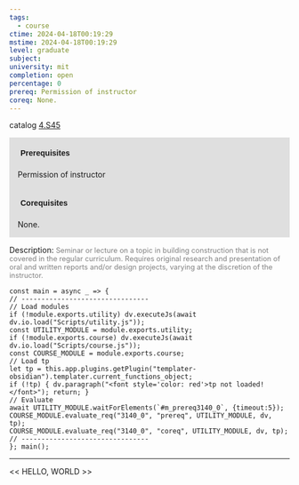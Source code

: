 ```yaml
---
tags:
  - course
ctime: 2024-04-18T00:19:29
mstime: 2024-04-18T00:19:29
level: graduate
subject: 
university: mit
completion: open
percentage: 0
prereq: Permission of instructor
coreq: None.
---
```


catalog [4.S45](http://student.mit.edu/catalog/m4d.html#4.S45)

<span style="display: block; padding: 15px; background-color: rgb(100, 100, 100, 0.2);"><font id="m_prereq3140_0" style="display: block; font-family: Arial, sans-serif; font-weight: bold; padding: 5px">Prerequisites</font><br><span id="prereq3140_0">Permission of instructor</span></span>
<span style="display: block; padding: 15px; background-color: rgb(100, 100, 100, 0.2);"><font id="m_coreq3140_0" style="display: block; font-family: Arial, sans-serif; font-weight: bold; padding: 5px">Corequisites</font><br><span id="coreq3140_0">None.</span></span>

<font style="">Description:</font>
<font style="color: grey; font-size: 0.8rem;">Seminar or lecture on a topic in building construction that is not covered in the regular curriculum. Requires original research and presentation of oral and written reports and/or design projects, varying at the discretion of the instructor.</font>

```dataviewjs
const main = async _ => {
// --------------------------------
// Load modules
if (!module.exports.utility) dv.executeJs(await dv.io.load("Scripts/utility.js"));
const UTILITY_MODULE = module.exports.utility;
if (!module.exports.course) dv.executeJs(await dv.io.load("Scripts/course.js"));
const COURSE_MODULE = module.exports.course;
// Load tp
let tp = this.app.plugins.getPlugin("templater-obsidian").templater.current_functions_object;
if (!tp) { dv.paragraph("<font style='color: red'>tp not loaded!</font>"); return; }
// Evaluate
await UTILITY_MODULE.waitForElements(`#m_prereq3140_0`, {timeout:5});
COURSE_MODULE.evaluate_req("3140_0", "prereq", UTILITY_MODULE, dv, tp);
COURSE_MODULE.evaluate_req("3140_0", "coreq", UTILITY_MODULE, dv, tp);
// --------------------------------
}; main();
```

---

<< HELLO, WORLD >>
